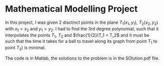 # Mathematical Modelling Project
In this project, I was given 2 disctinct points in the plane $T_1(x_1, y_1)$, $T_2(x_2, y_2)$ with $x_1 < x_2$ and $y_1 > y_2$. I had to find the 3rd degree polynomial, such that it interpolates the points
$T_1$, $T_2$ and $\frac{1}{2}(T_1 + T_2$ and it must be such that the time it takes for a ball to travel along its graph from point $T_1$ to point $T_2)$ is minimal. 

The code is in Matlab, the solutions to the problem is in the SOlution.pdf file.
